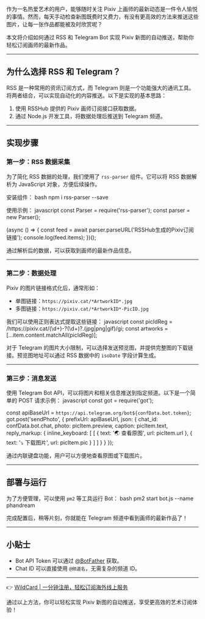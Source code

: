 作为一名热爱艺术的用户，能够随时关注 Pixiv 上画师的最新动态是一件令人愉悦的事情。然而，每天手动检查新图既费时又费力，有没有更高效的方法来推送这些图片，让每一张作品都能被及时欣赏呢？

本文将介绍如何通过 RSS 和 Telegram Bot 实现 Pixiv 新图的自动推送，帮助你轻松订阅画师的最新作品。

---

## 为什么选择 RSS 和 Telegram？

RSS 是一种常用的资讯订阅方式，而 Telegram 则是一个功能强大的通讯工具。将两者结合，可以实现自动化的内容推送。以下是实现的基本思路：

1. 使用 RSSHub 提供的 Pixiv 画师订阅接口获取数据。
2. 通过 Node.js 开发工具，将数据处理后推送到 Telegram 频道。

---

## 实现步骤

### 第一步：RSS 数据采集

为了简化 RSS 数据的处理，我们使用了 `rss-parser` 组件。它可以将 RSS 数据解析为 JavaScript 对象，方便后续操作。

安装组件：
bash
npm i rss-parser --save


使用示例：
javascript
const Parser = require('rss-parser');
const parser = new Parser();

(async () => {
  const feed = await parser.parseURL('RSSHub生成的Pixiv订阅链接');
  console.log(feed.items);
})();


通过解析后的数据，可以获取到画师的最新作品信息。

---

### 第二步：数据处理

Pixiv 的图片链接格式化后，通常形如：
- 单图链接：`https://pixiv.cat/*ArtworkID*.jpg`
- 多图链接：`https://pixiv.cat/*ArtworkID*-PicID.jpg`

我们可以使用正则表达式提取这些链接：
javascript
const picIdReg = /https:\/\/pixiv\.cat\/(\d+)-?(\d+)?\.(jpg|png|gif)/gi;
const artworks = [...item.content.matchAll(picIdReg)];


对于 Telegram 的图片大小限制，可以选择发送预览图，并提供完整图的下载链接。预览图地址可以通过 RSS 数据中的 `isoDate` 字段计算生成。

---

### 第三步：消息发送

使用 Telegram Bot API，可以将图片和相关信息推送到指定频道。以下是一个简单的 POST 请求示例：
javascript
const got = require('got');

const apiBaseUrl = `https://api.telegram.org/bot${confData.bot.token}`;
got.post('sendPhoto', {
  prefixUrl: apiBaseUrl,
  json: {
    chat_id: confData.bot.chat,
    photo: picItem.preview,
    caption: picItem.text,
    reply_markup: {
      inline_keyboard: [
        [
          { text: '🌏 查看原图', url: picItem.url },
          { text: '⤵ 下载图片', url: picItem.pic }
        ]
      ]
    }
  }
});


通过内联键盘功能，用户可以方便地查看原图或下载图片。

---

## 部署与运行

为了方便管理，可以使用 `pm2` 等工具运行 Bot：
bash
pm2 start bot.js --name phandream


完成配置后，稍等片刻，你就能在 Telegram 频道中看到画师的最新作品了！

---

## 小贴士

- Bot API Token 可以通过 [@BotFather](https://t.me/BotFather) 获取。
- Chat ID 可以直接使用 `@频道名`，无需复杂的频道 ID。

---

👉 [WildCard | 一分钟注册，轻松订阅海外线上服务](https://bit.ly/bewildcard)

通过以上方法，你可以轻松实现 Pixiv 新图的自动推送，享受更高效的艺术订阅体验！